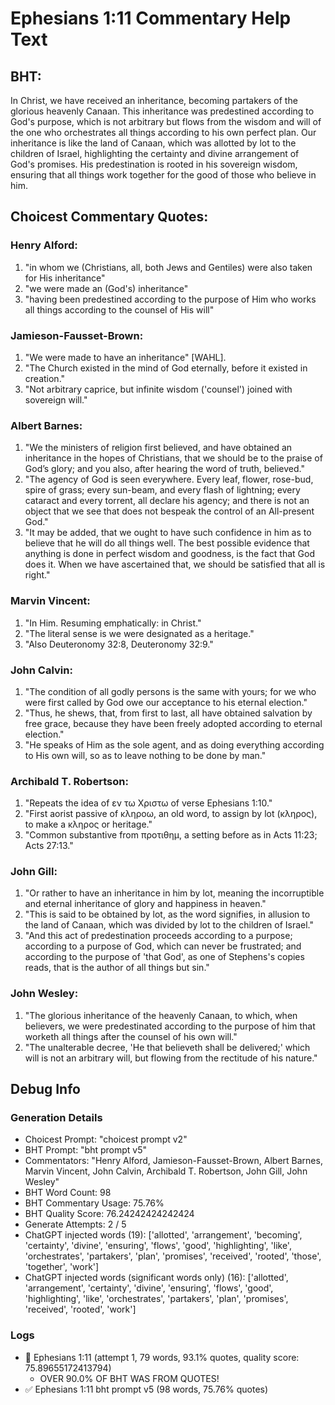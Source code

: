 # Ephesians 1:11 Commentary Help Text

## BHT:
In Christ, we have received an inheritance, becoming partakers of the glorious heavenly Canaan. This inheritance was predestined according to God's purpose, which is not arbitrary but flows from the wisdom and will of the one who orchestrates all things according to his own perfect plan. Our inheritance is like the land of Canaan, which was allotted by lot to the children of Israel, highlighting the certainty and divine arrangement of God's promises. His predestination is rooted in his sovereign wisdom, ensuring that all things work together for the good of those who believe in him.

## Choicest Commentary Quotes:
### Henry Alford:
1. "in whom we (Christians, all, both Jews and Gentiles) were also taken for His inheritance"
2. "we were made an (God's) inheritance"
3. "having been predestined according to the purpose of Him who works all things according to the counsel of His will"

### Jamieson-Fausset-Brown:
1. "We were made to have an inheritance" [WAHL].
2. "The Church existed in the mind of God eternally, before it existed in creation."
3. "Not arbitrary caprice, but infinite wisdom ('counsel') joined with sovereign will."

### Albert Barnes:
1. "We the ministers of religion first believed, and have obtained an inheritance in the hopes of Christians, that we should be to the praise of God’s glory; and you also, after hearing the word of truth, believed." 
2. "The agency of God is seen everywhere. Every leaf, flower, rose-bud, spire of grass; every sun-beam, and every flash of lightning; every cataract and every torrent, all declare his agency; and there is not an object that we see that does not bespeak the control of an All-present God." 
3. "It may be added, that we ought to have such confidence in him as to believe that he will do all things well. The best possible evidence that anything is done in perfect wisdom and goodness, is the fact that God does it. When we have ascertained that, we should be satisfied that all is right."

### Marvin Vincent:
1. "In Him. Resuming emphatically: in Christ."
2. "The literal sense is we were designated as a heritage."
3. "Also Deuteronomy 32:8, Deuteronomy 32:9."

### John Calvin:
1. "The condition of all godly persons is the same with yours; for we who were first called by God owe our acceptance to his eternal election."
2. "Thus, he shews, that, from first to last, all have obtained salvation by free grace, because they have been freely adopted according to eternal election."
3. "He speaks of Him as the sole agent, and as doing everything according to His own will, so as to leave nothing to be done by man."

### Archibald T. Robertson:
1. "Repeats the idea of εν τω Χριστω of verse Ephesians 1:10."
2. "First aorist passive of κληροω, an old word, to assign by lot (κληρος), to make a κληρος or heritage."
3. "Common substantive from προτιθημ, a setting before as in Acts 11:23; Acts 27:13."

### John Gill:
1. "Or rather to have an inheritance in him by lot, meaning the incorruptible and eternal inheritance of glory and happiness in heaven."
2. "This is said to be obtained by lot, as the word signifies, in allusion to the land of Canaan, which was divided by lot to the children of Israel."
3. "And this act of predestination proceeds according to a purpose; according to a purpose of God, which can never be frustrated; and according to the purpose of 'that God', as one of Stephens's copies reads, that is the author of all things but sin."

### John Wesley:
1. "The glorious inheritance of the heavenly Canaan, to which, when believers, we were predestinated according to the purpose of him that worketh all things after the counsel of his own will."
2. "The unalterable decree, 'He that believeth shall be delivered;' which will is not an arbitrary will, but flowing from the rectitude of his nature."


## Debug Info
### Generation Details
- Choicest Prompt: "choicest prompt v2"
- BHT Prompt: "bht prompt v5"
- Commentators: "Henry Alford, Jamieson-Fausset-Brown, Albert Barnes, Marvin Vincent, John Calvin, Archibald T. Robertson, John Gill, John Wesley"
- BHT Word Count: 98
- BHT Commentary Usage: 75.76%
- BHT Quality Score: 76.24242424242424
- Generate Attempts: 2 / 5
- ChatGPT injected words (19):
	['allotted', 'arrangement', 'becoming', 'certainty', 'divine', 'ensuring', 'flows', 'good', 'highlighting', 'like', 'orchestrates', 'partakers', 'plan', 'promises', 'received', 'rooted', 'those', 'together', 'work']
- ChatGPT injected words (significant words only) (16):
	['allotted', 'arrangement', 'certainty', 'divine', 'ensuring', 'flows', 'good', 'highlighting', 'like', 'orchestrates', 'partakers', 'plan', 'promises', 'received', 'rooted', 'work']

### Logs
- 🔄 Ephesians 1:11 (attempt 1, 79 words, 93.1% quotes, quality score: 75.89655172413794) 
	- OVER 90.0% OF BHT WAS FROM QUOTES!
- ✅ Ephesians 1:11 bht prompt v5 (98 words, 75.76% quotes)